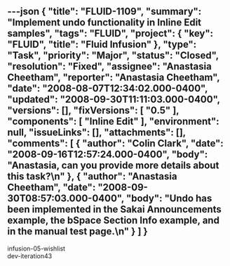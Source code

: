 ---json
{
  "title": "FLUID-1109",
  "summary": "Implement undo functionality in Inline Edit samples",
  "tags": "FLUID",
  "project": {
    "key": "FLUID",
    "title": "Fluid Infusion"
  },
  "type": "Task",
  "priority": "Major",
  "status": "Closed",
  "resolution": "Fixed",
  "assignee": "Anastasia Cheetham",
  "reporter": "Anastasia Cheetham",
  "date": "2008-08-07T12:34:02.000-0400",
  "updated": "2008-09-30T11:11:03.000-0400",
  "versions": [],
  "fixVersions": [
    "0.5"
  ],
  "components": [
    "Inline Edit"
  ],
  "environment": null,
  "issueLinks": [],
  "attachments": [],
  "comments": [
    {
      "author": "Colin Clark",
      "date": "2008-09-16T12:57:24.000-0400",
      "body": "Anastasia, can you provide more details about this task?\n"
    },
    {
      "author": "Anastasia Cheetham",
      "date": "2008-09-30T08:57:03.000-0400",
      "body": "Undo has been implemented in the Sakai Announcements example, the bSpace Section Info example, and in the manual test page.\n"
    }
  ]
}
---
infusion-05-wishlist \
dev-iteration43

        